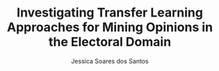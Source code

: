 ---
paperId: 80
author: Jessica Soares dos Santos
publicationauthor: Soares dos Santos, J.
title: Investigating Transfer Learning Approaches for Mining Opinions in the Electoral Domain
pdf: Poster_Soares_Jessica.pdf
poster: --
alt: --
type: Poster
topic: Applications
link: https://research.latinxinai.org/papers/neurips/2019/pdf/Poster_Soares_Jessica.pdf
conference: neurips
year: 2019
tags: neurips-2019
location: Vancouver, Canada
---